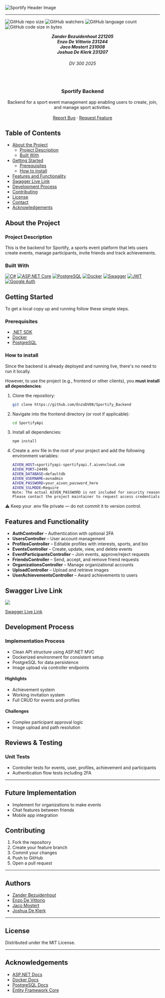 ![Sportify Header Image](../Sportify_Backend/SportifyApi/ReadmeAssets/ReadMeFile.png)
<br>
- - - 
![GitHub repo size](https://img.shields.io/github/repo-size/EnzoDV08/Sportify_Backend?color=%000000)
![GitHub watchers](https://img.shields.io/github/watchers/EnzoDV08/Sportify_Backend?color=%000000)
![GitHub language count](https://img.shields.io/github/languages/count/EnzoDV08/Sportify_Backend?color=%000000)
![GitHub code size in bytes](https://img.shields.io/github/languages/code-size/EnzoDV08/Sportify_Backend?color=%000000)

<h5 align="center" style="padding:0;margin:0;">Zander Bezuidenhout 221205</h5>
<h5 align="center" style="padding:0;margin:0;">Enzo De Vittorio 231244</h5>
<h5 align="center" style="padding:0;margin:0;">Jaco Mostert 231008</h5><h5 align="center" style="padding:0;margin:0;">Joshua De Klerk 231207</h5>
<h6 align="center">DV 300 2025</h6>
</br>
<p align="center">
  <h3 align="center">Sportify Backend</h3>

  <p align="center">
    Backend for a sport event management app enabling users to create, join, and manage sport activities.
   <br />
   <br />
    <a href="https://github.com/EnzoDV08/Sportify_Backend/issues">Report Bug</a>
    ·
    <a href="https://github.comEnzoDV08/Sportify_Backend/issues">Request Feature</a>
</p>

## Table of Contents

* [About the Project](#about-the-project)
  * [Project Description](#project-description)
  * [Built With](#built-with)
* [Getting Started](#getting-started)
  * [Prerequisites](#prerequisites)
  * [How to install](#how-to-install)
* [Features and Functionality](#features-and-functionality)
* [Swagger Live Link](#swagger-live-link)
* [Development Process](#development-process)
* [Contributing](#contributing)
* [License](#license)
* [Contact](#contact)
* [Acknowledgements](#acknowledgements)

## About the Project

### Project Description

This is the backend for Sportify, a sports event platform that lets users create events, manage participants, invite friends and track achievements.

### Built With

[![C#](https://img.shields.io/badge/C%23-239120?style=for-the-badge&logo=c-sharp&logoColor=white)](https://learn.microsoft.com/en-us/dotnet/csharp/)
[![ASP.NET Core](https://img.shields.io/badge/ASP.NET_Core-512BD4?style=for-the-badge&logo=.net&logoColor=white)](https://learn.microsoft.com/en-us/aspnet/core/)
[![PostgreSQL](https://img.shields.io/badge/PostgreSQL-316192?style=for-the-badge&logo=postgresql&logoColor=white)](https://www.postgresql.org/)
[![Docker](https://img.shields.io/badge/Docker-2496ED?style=for-the-badge&logo=docker&logoColor=white)](https://www.docker.com/)
[![Swagger](https://img.shields.io/badge/Swagger-85EA2D?style=for-the-badge&logo=swagger&logoColor=black)](https://swagger.io/)
[![JWT](https://img.shields.io/badge/JWT-000000?style=for-the-badge&logo=jsonwebtokens&logoColor=white)](https://jwt.io/)
[![Google Auth](https://img.shields.io/badge/Google_Auth-4285F4?style=for-the-badge&logo=google&logoColor=white)](https://developers.google.com/identity)



## Getting Started

To get a local copy up and running follow these simple steps.

### Prerequisites

- [.NET SDK](https://dotnet.microsoft.com/en-us/download)
- [Docker](https://www.docker.com/)
- [PostgreSQL](https://www.postgresql.org/)

### How to install

Since the backend is already deployed and running live, there's no need to run it locally.

However, to use the project (e.g., frontend or other clients), you **must install all dependencies**:

1. Clone the repository:
   ```sh
   git clone https://github.com/EnzoDV08/Sportify_Backend
2. Navigate into the frontend directory (or root if applicable):
   ```sh
   cd SportifyApi
3. Install all dependencies:
   ```sh
   npm install
4. Create a .env file in the root of your project and add the following environment variables:
   ```sh
   AIVEN_HOST=sportifyapi-sportifyapi.f.aivencloud.com
   AIVEN_PORT=24496
   AIVEN_DATABASE=defaultdb
   AIVEN_USERNAME=avnadmin
   AIVEN_PASSWORD=your_aiven_password_here
   AIVEN_SSLMODE=Require
   Note: The actual AIVEN_PASSWORD is not included for security reasons.
   Please contact the project maintainer to request access credentials.

⚠️ Keep your .env file private — do not commit it to version control.
## Features and Functionality

- **AuthController** – Authentication with optional 2FA  
- **UsersController** – User account management  
- **ProfilesController** – Editable profiles with interests, sports, and bio  
- **EventsController** – Create, update, view, and delete events  
- **EventParticipantsController** – Join events, approve/reject requests  
- **FriendsController** – Send, accept, and remove friend requests  
- **OrganizationsController** – Manage organizational accounts  
- **UploadController** – Upload and retrieve images  
- **UserAchievementsController** – Award achievements to users  

## Swagger Live Link 
 <a>
    <img src="../Sportify_Backend/SportifyApi/ReadmeAssets/Screenshot 2025-06-10 143459.png" >
  </a>

[Swagger Live Link](sportify-backend-znri.onrender.com/swagger/index.html)
## Development Process

### Implementation Process

- Clean API structure using ASP.NET MVC  
- Dockerized environment for consistent setup  
- PostgreSQL for data persistence  
- Image upload via controller endpoints  

#### Highlights

- Achievement system
- Working invitation system  
- Full CRUD for events and profiles  

#### Challenges

- Complex participant approval logic  
- Image upload and path resolution  


## Reviews & Testing

### Unit Tests

- Controller tests for events, user, profiles, achievement and participants  
- Authentication flow tests including 2FA  

---

## Future Implementation

- Implement for organizations to make events
- Chat features between friends
- Mobile app integration  


## Contributing

1. Fork the repository  
2. Create your feature branch  
3. Commit your changes  
4. Push to GitHub  
5. Open a pull request  

---

## Authors

- [Zander Bezuidenhout](https://github.com/ZanderBez)
- [Enzo De Vittorio](https://github.com/EnzoDV08)
- [Jaco Mostert](https://github.com/321008Jaco)
- [Joshua De Klerk](https://github.com/JoshuaDeKlerk)

---

## License

Distributed under the MIT License.

---

## Acknowledgements

- [ASP.NET Docs](https://learn.microsoft.com/en-us/aspnet/core/)  
- [Docker Docs](https://docs.docker.com/)  
- [PostgreSQL Docs](https://www.postgresql.org/docs/)  
- [Entity Framework Core](https://learn.microsoft.com/en-us/ef/core/)
   